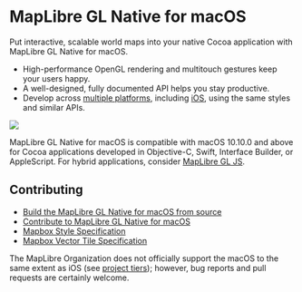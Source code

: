 # MapLibre GL Native for macOS

Put interactive, scalable world maps into your native Cocoa application with MapLibre GL Native for macOS.

* High-performance OpenGL rendering and multitouch gestures keep your users happy.
* A well-designed, fully documented API helps you stay productive.
* Develop across [multiple platforms](../../README.md), including [iOS](../ios/README.md), using the same styles and similar APIs.

![](docs/img/screenshot.jpg)

MapLibre GL Native for macOS is compatible with macOS 10.10.0 and above for Cocoa applications developed in Objective-C, Swift, Interface Builder, or AppleScript. For hybrid applications, consider [MapLibre GL JS]([https://github.com/mapbox/mapbox-gl-js/](https://github.com/maplibre/maplibre-gl-js)).

## Contributing

* [Build the MapLibre GL Native for macOS from source](INSTALL.md)
* [Contribute to MapLibre GL Native for macOS](CONTRIBUTING.md)
* [Mapbox Style Specification](https://www.mapbox.com/mapbox-gl-style-spec/)
* [Mapbox Vector Tile Specification](https://www.mapbox.com/developers/vector-tiles/)

The MapLibre Organization does not officially support the macOS to the same extent as iOS (see [project tiers](https://github.com/maplibre/maplibre/blob/main/PROJECT_TIERS.md)); however, bug reports and pull requests are certainly welcome.
